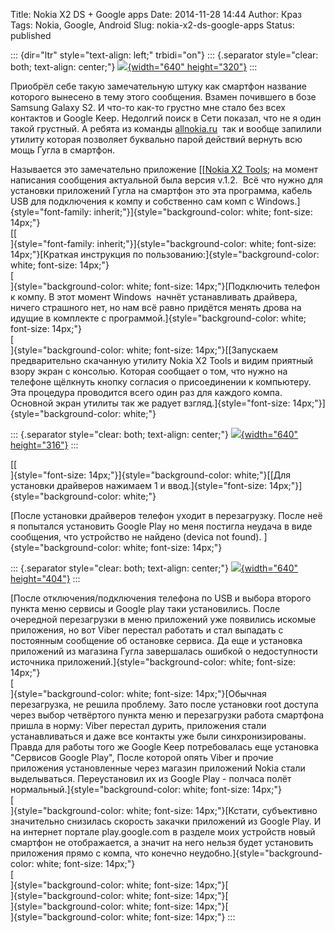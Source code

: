 Title: Nokia X2 DS + Google apps
Date: 2014-11-28 14:44
Author: Краз
Tags: Nokia, Google, Android
Slug: nokia-x2-ds-google-apps
Status: published

::: {dir="ltr" style="text-align: left;" trbidi="on"}
::: {.separator style="clear: both; text-align: center;"}
[![](http://1.bp.blogspot.com/-7tw3j76O8mU/VHjyQSTBrHI/AAAAAAAAKhM/w3BLEtLPNo8/s1600/Nokia-X2-Dual-SIM-hero-3-jpg.jpg){width="640" height="320"}](http://1.bp.blogspot.com/-7tw3j76O8mU/VHjyQSTBrHI/AAAAAAAAKhM/w3BLEtLPNo8/s1600/Nokia-X2-Dual-SIM-hero-3-jpg.jpg)
:::

  
Приобрёл себе такую замечательную штуку как смартфон название которого вынесено в тему этого сообщения. Взамен почившего в бозе Samsung Galaxy S2. И что-то как-то грустно мне стало без всех контактов и Google Keep. Недолгий поиск в Сети показал, что не я один такой грустный. А ребята из команды [allnokia.ru](http://allnokia.ru/)  так и вообще запилили утилиту которая позволяет буквально парой действий вернуть всю мощь Гугла в смартфон.  
  
Называется это замечательно приложение [[[Nokia X2 Tools](http://allnokia.ru/soft/moreinfo-115.htm#chlist); на момент написания сообщения актуальной была версия v.1.2.  Всё что нужно для установки приложений Гугла на смартфон это эта программа, кабель USB для подключения к компу и собственно сам комп с Windows.]{style="font-family: inherit;"}]{style="background-color: white; font-size: 14px;"}  
[[  
]{style="font-family: inherit;"}]{style="background-color: white; font-size: 14px;"}[Краткая инструкция по пользованию:]{style="background-color: white; font-size: 14px;"}  
[  
]{style="background-color: white; font-size: 14px;"}[Подключить телефон к компу. В этот момент Windows  начнёт устанавливать драйвера, ничего страшного нет, но нам всё равно придётся менять дрова на идущие в комплекте с программой.]{style="background-color: white; font-size: 14px;"}  
[  
]{style="background-color: white; font-size: 14px;"}[[Запускаем предварительно скачанную утилиту Nokia X2 Tools и видим приятный взору экран с консолью. Которая сообщает о том, что нужно на телефоне щёлкнуть кнопку согласия о присоединении к компьютеру. Эта процедура проводится всего один раз для каждого компа. Основной экран утилиты так же радует взгляд.]{style="font-size: 14px;"}]{style="background-color: white;"}  

::: {.separator style="clear: both; text-align: center;"}
[![](http://4.bp.blogspot.com/-OXGOWWM1AcY/VHjtryS3qUI/AAAAAAAAKg0/Sb2QU7hE7Os/s1600/2014-11-29%2B00-42-33%2B%D0%A1%D0%BA%D1%80%D0%B8%D0%BD%D1%88%D0%BE%D1%82%2B%D1%8D%D0%BA%D1%80%D0%B0%D0%BD%D0%B0.png){width="640" height="316"}](http://4.bp.blogspot.com/-OXGOWWM1AcY/VHjtryS3qUI/AAAAAAAAKg0/Sb2QU7hE7Os/s1600/2014-11-29%2B00-42-33%2B%D0%A1%D0%BA%D1%80%D0%B8%D0%BD%D1%88%D0%BE%D1%82%2B%D1%8D%D0%BA%D1%80%D0%B0%D0%BD%D0%B0.png)
:::

[[  
]{style="font-size: 14px;"}]{style="background-color: white;"}[[Для установки драйверов нажимаем 1 и ввод.]{style="font-size: 14px;"}]{style="background-color: white;"}  
  
[После установки драйверов телефон уходит в перезагрузку. После неё я попытался установить Google Play но меня постигла неудача в виде сообщения, что устройство не найдено (devica not found). ]{style="background-color: white; font-size: 14px;"}  

::: {.separator style="clear: both; text-align: center;"}
[![](http://2.bp.blogspot.com/-zxUkll_9FK0/VHjvcnbSx8I/AAAAAAAAKhA/HenXcfylzWA/s1600/2014-11-29%2B00-55-16%2B%D0%A1%D0%BA%D1%80%D0%B8%D0%BD%D1%88%D0%BE%D1%82%2B%D1%8D%D0%BA%D1%80%D0%B0%D0%BD%D0%B0.png){width="640" height="404"}](http://2.bp.blogspot.com/-zxUkll_9FK0/VHjvcnbSx8I/AAAAAAAAKhA/HenXcfylzWA/s1600/2014-11-29%2B00-55-16%2B%D0%A1%D0%BA%D1%80%D0%B8%D0%BD%D1%88%D0%BE%D1%82%2B%D1%8D%D0%BA%D1%80%D0%B0%D0%BD%D0%B0.png)
:::

  
[После отключения/подключения телефона по USB и выбора второго пункта меню сервисы и Google play таки установились. После очередной перезагрузки в меню приложений уже появились искомые приложения, но вот Viber перестал работать и стал выпадать с постоянным сообщение об остановке сервиса. Да еще и установка приложений из магазина Гугла завершалась ошибкой о недоступности источника приложений.]{style="background-color: white; font-size: 14px;"}  
[  
]{style="background-color: white; font-size: 14px;"}[Обычная перезагрузка, не решила проблему. Зато после установки root доступа через выбор четвёртого пункта меню и перезагрузки работа смартфона пришла в норму: Viber перестал дурить, приложения стали устанавливаться и даже все контакты уже были синхронизированы. Правда для работы того же Google Keep потребовалась еще установка "Сервисов Google Play", После которой опять Viber и прочие приложения установленные через магазин приложений Nokia стали выделываться. Переустановил их из Google Play - полчаса полёт нормальный.]{style="background-color: white; font-size: 14px;"}  
[  
]{style="background-color: white; font-size: 14px;"}[Кстати, субъективно значительно снизилась скорость закачки приложений из Google Play. И на интернет портале play.google.com в разделе моих устройств новый смартфон не отображается, а значит на него нельзя будет установить приложения прямо с компа, что конечно неудобно.]{style="background-color: white; font-size: 14px;"}  
[  
]{style="background-color: white; font-size: 14px;"}[  
]{style="background-color: white; font-size: 14px;"}[  
]{style="background-color: white; font-size: 14px;"}[  
]{style="background-color: white; font-size: 14px;"}
:::
